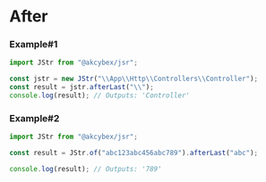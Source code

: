 # After

### Example#1

```javascript
import JStr from "@akcybex/jsr";

const jstr = new JStr("\\App\\Http\\Controllers\\Controller");
const result = jstr.afterLast("\\");
console.log(result); // Outputs: 'Controller'
```

### Example#2

```javascript
import JStr from "@akcybex/jsr";

const result = JStr.of("abc123abc456abc789").afterLast("abc");

console.log(result); // Outputs: '789'
```
